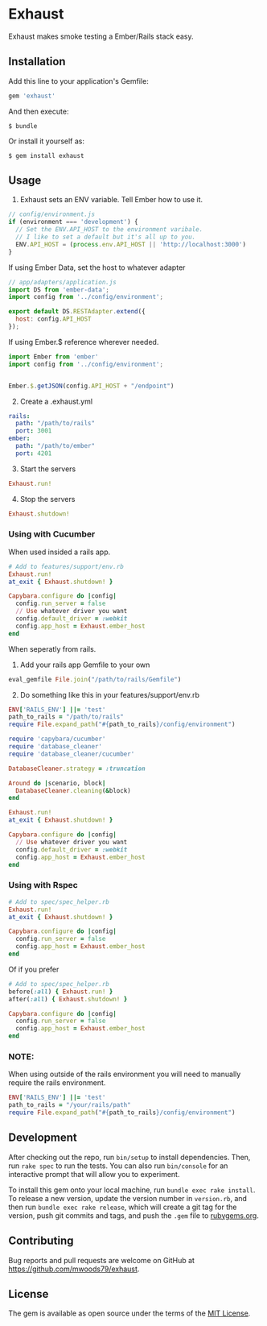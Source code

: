 # Exhaust

Exhaust makes smoke testing a Ember/Rails stack easy.

## Installation

Add this line to your application's Gemfile:

```ruby
gem 'exhaust'
```

And then execute:

    $ bundle

Or install it yourself as:

    $ gem install exhaust

## Usage

1. Exhaust sets an ENV variable. Tell Ember how to use it.

```javascript
// config/environment.js
if (environment === 'development') {
  // Set the ENV.API_HOST to the environment varibale.
  // I like to set a default but it's all up to you.
  ENV.API_HOST = (process.env.API_HOST || 'http://localhost:3000')
}
```
If using Ember Data, set the host to whatever adapter

```javascript
// app/adapters/application.js
import DS from 'ember-data';
import config from '../config/environment';

export default DS.RESTAdapter.extend({
  host: config.API_HOST
});
```

If using Ember.$ reference wherever needed.
```javascript
import Ember from 'ember'
import config from '../config/environment';


Ember.$.getJSON(config.API_HOST + "/endpoint")
```

2. Create a .exhaust.yml

```yaml
rails:
  path: "/path/to/rails"
  port: 3001
ember:
  path: "/path/to/ember"
  port: 4201
```

3. Start the servers

```ruby
Exhaust.run!
```

4. Stop the servers
```ruby
Exhaust.shutdown!
```

### Using with Cucumber

When used insided a rails app.

```ruby
# Add to features/support/env.rb
Exhaust.run!
at_exit { Exhaust.shutdown! }

Capybara.configure do |config|
  config.run_server = false
  // Use whatever driver you want
  config.default_driver = :webkit
  config.app_host = Exhaust.ember_host
end
```

When seperatly from rails.

1. Add your rails app Gemfile to your own

```ruby
eval_gemfile File.join("/path/to/rails/Gemfile")
```

2. Do something like this in your features/support/env.rb

```ruby
ENV['RAILS_ENV'] ||= 'test'
path_to_rails = "/path/to/rails"
require File.expand_path("#{path_to_rails}/config/environment")

require 'capybara/cucumber'
require 'database_cleaner'
require 'database_cleaner/cucumber'

DatabaseCleaner.strategy = :truncation

Around do |scenario, block|
  DatabaseCleaner.cleaning(&block)
end

Exhaust.run!
at_exit { Exhaust.shutdown! }

Capybara.configure do |config|
  // Use whatever driver you want
  config.default_driver = :webkit
  config.app_host = Exhaust.ember_host
end
```

### Using with Rspec

```ruby
# Add to spec/spec_helper.rb
Exhaust.run!
at_exit { Exhaust.shutdown! }

Capybara.configure do |config|
  config.run_server = false
  config.app_host = Exhaust.ember_host
end
```

Of if you prefer

```ruby
# Add to spec/spec_helper.rb
before(:all) { Exhaust.run! }
after(:all) { Exhaust.shutdown! }

Capybara.configure do |config|
  config.run_server = false
  config.app_host = Exhaust.ember_host
end
```

### NOTE:
When using outside of the rails environment you will need to manually require the rails environment.

```ruby
ENV['RAILS_ENV'] ||= 'test'
path_to_rails = "/your/rails/path"
require File.expand_path("#{path_to_rails}/config/environment")
```

## Development

After checking out the repo, run `bin/setup` to install dependencies. Then, run `rake spec` to run the tests. You can also run `bin/console` for an interactive prompt that will allow you to experiment.

To install this gem onto your local machine, run `bundle exec rake install`. To release a new version, update the version number in `version.rb`, and then run `bundle exec rake release`, which will create a git tag for the version, push git commits and tags, and push the `.gem` file to [rubygems.org](https://rubygems.org).

## Contributing

Bug reports and pull requests are welcome on GitHub at https://github.com/mwoods79/exhaust.


## License

The gem is available as open source under the terms of the [MIT License](http://opensource.org/licenses/MIT).


